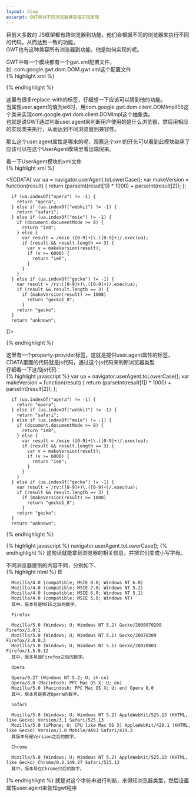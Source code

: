 ```yaml
---
layout: blog
excerpt: GWT中对不同浏览器兼容性实现原理
---
```


目前大多数的  JS框架都有跨浏览器到功能，他们会根据不同的浏览器来执行不同的代码，从而达到一致的功能。  
GWT也有这种兼容所有浏览器到功能，他是如何实现的呢。  

GWT中每一个模块都有一个gwt.xml配置文件，  
如: com.google.gwt.dom.DOM.gwt.xml这个配置文件  
{% highlight xml %}  
<module>
  <inherits name="com.google.gwt.core.Core"/>
  <inherits name="com.google.gwt.user.UserAgent"/>

  <replace-with class="com.google.gwt.dom.client.DOMImplOpera">
    <when-type-is class="com.google.gwt.dom.client.DOMImpl"/>
    <when-property-is name="user.agent" value="opera"/>
  </replace-with>

  <replace-with class="com.google.gwt.dom.client.DOMImplSafari">
    <when-type-is class="com.google.gwt.dom.client.DOMImpl"/>
    <when-property-is name="user.agent" value="safari"/>
  </replace-with>

  <replace-with class="com.google.gwt.dom.client.DOMImplIE8">
    <when-type-is class="com.google.gwt.dom.client.DOMImpl"/>
    <when-property-is name="user.agent" value="ie8"/>
  </replace-with>

  <replace-with class="com.google.gwt.dom.client.DOMImplIE6">
    <when-type-is class="com.google.gwt.dom.client.DOMImpl"/>
    <when-property-is name="user.agent" value="ie6"/>
  </replace-with>

  <replace-with class="com.google.gwt.dom.client.DOMImplMozilla">
    <when-type-is class="com.google.gwt.dom.client.DOMImpl"/>
    <when-property-is name="user.agent" value="gecko1_8"/>
  </replace-with>

  <replace-with class="com.google.gwt.dom.client.DOMImplMozillaOld">
    <when-type-is class="com.google.gwt.dom.client.DOMImpl"/>
    <when-property-is name="user.agent" value="gecko"/>
  </replace-with>
</module>

{% endhighlight %}

这里有很多replace-with的标签，仔细想一下应该可以猜到他的功能。  
当属性user.agent的值为ie6时，用com.google.gwt.dom.client.DOMImplIE6这个类来实现com.google.gwt.dom.client.DOMImpl这个抽象类。  
也就是说GWT通过判断user.agent来判断用户使用的是什么浏览器，然后用相应的实现类来执行，从而达到不同浏览器到兼容性。  

那么这个user.agent属性是哪来的呢，观察这个xml的开头可以看到此模块继承了<inherits name="com.google.gwt.user.UserAgent"/>  
应该可以在这个UserAgent模块里看出端倪来。  

看一下UserAgent模块的xml文件  
{% highlight xml %}  
<module>

  <!-- Browser-sensitive code should use the 'user.agent' property -->
  <define-property name="user.agent" values="ie6,ie8,gecko,gecko1_8,safari,opera"/>

  <property-provider name="user.agent"><![CDATA[
      var ua = navigator.userAgent.toLowerCase();
      var makeVersion = function(result) {
        return (parseInt(result[1]) * 1000) + parseInt(result[2]);
      };

      if (ua.indexOf("opera") != -1) {
        return "opera";
      } else if (ua.indexOf("webkit") != -1) {
        return "safari";
      } else if (ua.indexOf("msie") != -1) {
        if (document.documentMode >= 8) {
          return "ie8";
        } else {
          var result = /msie ([0-9]+)\.([0-9]+)/.exec(ua);
          if (result && result.length == 3) {
            var v = makeVersion(result);
            if (v >= 6000) {
              return "ie6";
            }
          }
        }
      } else if (ua.indexOf("gecko") != -1) {
        var result = /rv:([0-9]+)\.([0-9]+)/.exec(ua);
        if (result && result.length == 3) {
          if (makeVersion(result) >= 1008)
            return "gecko1_8";
          }
        return "gecko";
      }
      return "unknown";
  ]]></property-provider>

  <!-- Deferred binding to optimize JRE classes based on user agent. -->
  <inherits name="com.google.gwt.emul.EmulationWithUserAgent"/>
</module>
{% endhighlight %}

这里有一个property-provider标签，这就是提供user.agent属性的标签，  
CDATA里面的代码就是js代码，通过这个js代码来判断浏览器类型  
仔细看一下这段js代码：  
{% highlight javascript %}
      var ua = navigator.userAgent.toLowerCase();
      var makeVersion = function(result) {
        return (parseInt(result[1]) * 1000) + parseInt(result[2]);
      };

      if (ua.indexOf("opera") != -1) {
        return "opera";
      } else if (ua.indexOf("webkit") != -1) {
        return "safari";
      } else if (ua.indexOf("msie") != -1) {
        if (document.documentMode >= 8) {
          return "ie8";
        } else {
          var result = /msie ([0-9]+)\.([0-9]+)/.exec(ua);
          if (result && result.length == 3) {
            var v = makeVersion(result);
            if (v >= 6000) {
              return "ie6";
            }
          }
        }
      } else if (ua.indexOf("gecko") != -1) {
        var result = /rv:([0-9]+)\.([0-9]+)/.exec(ua);
        if (result && result.length == 3) {
          if (makeVersion(result) >= 1008)
            return "gecko1_8";
          }
        return "gecko";
      }
      return "unknown";
{% endhighlight %}  

{% highlight javascript %}
navigator.userAgent.toLowerCase();
{% endhighlight %}
这句话就能拿到浏览器的相关信息，并把它们变成小写字母。  

不同浏览器提供的内容不同，分别如下、  
{% highlight html %}
      IE

      Mozilla/4.0 (compatible; MSIE 8.0; Windows NT 6.0)
      Mozilla/4.0 (compatible; MSIE 7.0; Windows NT 5.2)
      Mozilla/4.0 (compatible; MSIE 6.0; Windows NT 5.1)
      Mozilla/4.0 (compatible; MSIE 5.0; Windows NT)
      其中，版本号是MSIE之后的数字。

      Firefox

      Mozilla/5.0 (Windows; U; Windows NT 5.2) Gecko/2008070208 Firefox/3.0.1
      Mozilla/5.0 (Windows; U; Windows NT 5.1) Gecko/20070309 Firefox/2.0.0.3
      Mozilla/5.0 (Windows; U; Windows NT 5.1) Gecko/20070803 Firefox/1.5.0.12
      其中，版本号是Firefox之后的数字。

      Opera

      Opera/9.27 (Windows NT 5.2; U; zh-cn)
      Opera/8.0 (Macintosh; PPC Mac OS X; U; en)
      Mozilla/5.0 (Macintosh; PPC Mac OS X; U; en) Opera 8.0
      其中，版本号是靠近Opera的数字。

      Safari

      Mozilla/5.0 (Windows; U; Windows NT 5.2) AppleWebKit/525.13 (KHTML, like Gecko) Version/3.1 Safari/525.13
      Mozilla/5.0 (iPhone; U; CPU like Mac OS X) AppleWebKit/420.1 (KHTML, like Gecko) Version/3.0 Mobile/4A93 Safari/419.3
      其版本号是Version之后的数字。

      Chrome

      Mozilla/5.0 (Windows; U; Windows NT 5.2) AppleWebKit/525.13 (KHTML, like Gecko) Chrome/0.2.149.27 Safari/525.13
      其中，版本号在Chrome只后的数字。
{% endhighlight %}
就是对这个字符串进行判断，来得知浏览器类型，然后设置属性user.agent来告知gwt程序